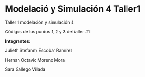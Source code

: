 # Modelació y Simulación 4 Taller1
Taller 1 modelación y simulación 4

Códigos de los puntos 1, 2 y 3 del taller #1

**Integrantes:**

Julieth Stefanny Escobar Ramírez

Hernan Octavio Moreno Mora

Sara Gallego Villada
